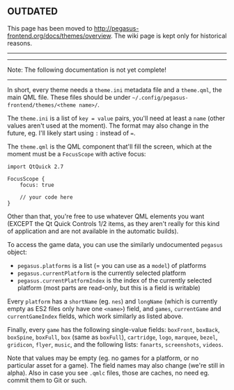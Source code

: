 ## OUTDATED

This page has been moved to http://pegasus-frontend.org/docs/themes/overview. The wiki page is kept only for historical reasons.

---

---

Note: The following documentation is not yet complete!

---

In short, every theme needs a `theme.ini` metadata file and a `theme.qml`, the main QML file. These files should be under `~/.config/pegasus-frontend/themes/<theme name>/`.

The `theme.ini` is a list of `key = value` pairs, you'll need at least a `name` (other values aren't used at the moment). The format may also change in the future, eg. I'll likely start using `:` instead of `=`.

The `theme.qml` is the QML component that'll fill the screen, which at the moment must be a `FocusScope` with active focus:

```
import QtQuick 2.7

FocusScope {
    focus: true

    // your code here
}
```

Other than that, you're free to use whatever QML elements you want (EXCEPT the Qt Quick Controls 1/2 items, as they aren't really for this kind of application and are not available in the automatic builds).

To access the game data, you can use the similarly undocumented `pegasus` object:

- `pegasus.platforms` is a list (= you can use as a `model`) of platforms
- `pegasus.currentPlatform` is the currently selected platform
- `pegasus.currentPlatformIndex` is the index of the currently selected platform (most parts are read-only, but this is a field is writable)

Every `platform` has a `shortName` (eg. `nes`) and `longName` (which is currently empty as ES2 files only have one `<name>`) field, and `games`, `currentGame` and `currentGameIndex` fields, which work similarly as listed above.

Finally, every `game` has the following single-value fields: `boxFront`, `boxBack`, `boxSpine`, `boxFull`, `box` (same as `boxFull`), `cartridge`, `logo`, `marquee`, `bezel`, `gridicon`, `flyer`, `music`, and the following lists: `fanarts`, `screenshots`, `videos`.

Note that values may be empty (eg. no games for a platform, or no particular asset for a game). The field names may also change (we're still in alpha). Also in case you see `.qmlc` files, those are caches, no need eg. commit them to Git or such.
